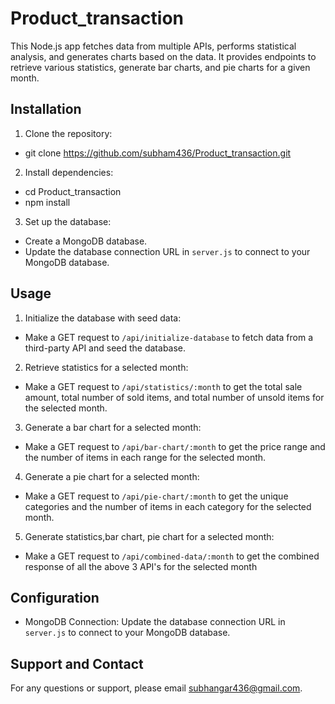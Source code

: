 # Product_transaction

This Node.js app fetches data from multiple APIs, performs statistical analysis, and generates charts based on the data. It provides endpoints to retrieve various statistics, generate bar charts, and pie charts for a given month.

## Installation

1. Clone the repository:
- git clone https://github.com/subham436/Product_transaction.git

2. Install dependencies:
- cd Product_transaction
- npm install


3. Set up the database:
- Create a MongoDB database.
- Update the database connection URL in `server.js` to connect to your MongoDB database.

## Usage

1. Initialize the database with seed data:
- Make a GET request to `/api/initialize-database` to fetch data from a third-party API and seed the database.

2. Retrieve statistics for a selected month:
- Make a GET request to `/api/statistics/:month` to get the total sale amount, total number of sold items, and total number of unsold items for the selected month.

3. Generate a bar chart for a selected month:
- Make a GET request to `/api/bar-chart/:month` to get the price range and the number of items in each range for the selected month.

4. Generate a pie chart for a selected month:
- Make a GET request to `/api/pie-chart/:month` to get the unique categories and the number of items in each category for the selected month.

5. Generate statistics,bar chart, pie chart for a selected month:
- Make a GET request to `/api/combined-data/:month` to get the combined response of all the above 3 API's for the selected month

## Configuration

- MongoDB Connection: Update the database connection URL in `server.js` to connect to your MongoDB database.

## Support and Contact

For any questions or support, please email subhangar436@gmail.com.
